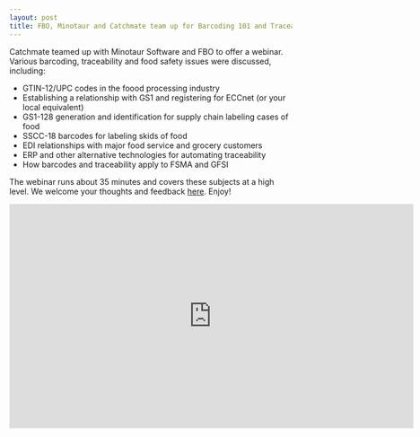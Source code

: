```yaml
---
layout: post
title: FBO, Minotaur and Catchmate team up for Barcoding 101 and Traceability Webinar
---
```


Catchmate teamed up with Minotaur Software and FBO to offer a webinar. Various barcoding, traceability and food safety issues were discussed, including:

- GTIN-12/UPC codes in the foood processing industry
- Establishing a relationship with GS1 and registering for ECCnet (or your local equivalent)
- GS1-128 generation and identification for supply chain labeling cases of food
- SSCC-18 barcodes for labeling skids of food
- EDI relationships with major food service and grocery customers
- ERP and other alternative technologies for automating traceability
- How barcodes and traceability apply to FSMA and GFSI

The webinar runs about 35 minutes and covers these subjects at a high level. We welcome your thoughts and feedback [here](mailto:thoughts@catchmate.ca). Enjoy!

<iframe width="720" height="400" src="https://www.youtube.com/embed/JkVBdweywFc?rel=0&amp;showinfo=0" frameborder="0" allowfullscreen></iframe>

